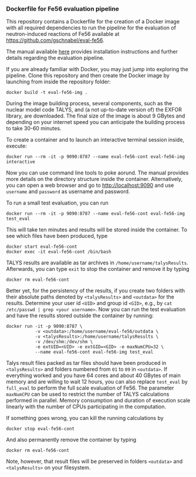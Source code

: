 ### Dockerfile for Fe56 evaluation pipeline

This repository contains a Dockerfile for the
creation of a Docker image with all required
dependencies to run the pipeline for the
evaluation of neutron-induced reactions of
Fe56 available at
<https://github.com/gschnabel/eval-fe56>.

The manual available [here](https://github.com/gschnabel/eval-fe56-docker/raw/master/manual/build/manual.pdf)
provides installation instructions and further details
regarding the evaluation pipeline.

If you are already familiar with Docker, you may just jump into exploring the pipeline.
Clone this repository and then create the Docker image by launching from inside the repository folder:
```
docker build -t eval-fe56-img .
```
During the image building process, several components, such as the nuclear model code TALYS,
and (a not up-to-date version of) the EXFOR library, are downloaded.
The final size of the image is about 9 GBytes and depending on your internet speed
you can anticipate the building process to take 30-60 minutes.


To create a container and to launch an interactive terminal session inside, execute:
```
docker run --rm -it -p 9090:8787 --name eval-fe56-cont eval-fe56-img interactive
```

Now you can use command line tools to poke aorund.
The manual provides more details on the directory structure inside the container.
Alternatively, you can open a web browser and go to <http://localhost:9090>
and use `username` and `password` as username and password.

To run a small test evaluation, you can run
```
docker run --rm -it -p 9090:8787 --name eval-fe56-cont eval-fe56-img test_eval
```
This will take ten minutes and results will be stored inside the container.
To see which files have been produced, type
```
docker start eval-fe56-cont
docker exec -it eval-fe56-cont /bin/bash
```
TALYS results are available as tar archives in `/home/username/talysResults`.
Afterwards, you can type `exit` to stop the container and remove it
by typing
```
docker rm eval-fe56-cont
```

Better yet, for the persistency of the results, if you create two folders 
with their absolute paths denoted by `<talysResults>` and `<outdata>` for
the results.
Determine your user id `<UID>` and group id `<GID>`, e.g., 
by `cat /etc/passwd | grep <your username>`.
Now you can run the test evaluation and have the results stored outside the
container by running:
```
docker run -it -p 9090:8787 \
           -v <outdata>:/home/username/eval-fe56/outdata \
           -v <talysResults>:/home/username/talysResults \
           -v /dev/shm:/dev/shm \
           -e extUID=<UID> -e extGID=<GID> -e maxNumCPU=32 \
           --name eval-fe56-cont eval-fe56-img test_eval
```

Talys result files packed as tar files should have been produced in `<talysResults>`
and folders numbered from `01` to `09` in `<outdata>`.
If everything worked and you have 64 cores and about 40 GBytes of main memory 
and are willing to wait 12 hours,
you can also replace `test_eval` by `full_eval` to perform the full scale
evaluation of Fe56.
The parameter `maxNumCPU` can be used to restrict the number of TALYS
calculations performed in parallel.
Memory consumption and duration of execution scale linearly with the
number of CPUs participating in the computation.

If something goes wrong, you can kill the running calculations by
```
docker stop eval-fe56-cont
```
And also permanently remove the container by typing
```
docker rm eval-fe56-cont
```
Note, however, that result files will be preserved in folders
`<outdata>` and `<talysResults>` on your filesystem.


